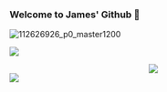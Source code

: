 ### Welcome to James' Github 👋
![112626926_p0_master1200](https://github.com/Lzx-James/Lzx-James/assets/77963915/1552a950-60c2-4481-aa53-59c77f2b7aed)

<!--
**Lzx-James/Lzx-James** is a ✨ _special_ ✨ repository because its `README.md` (this file) appears on your GitHub profile.

Here are some ideas to get you started:

- 🔭 I’m currently working on ...
- 🌱 I’m currently learning ...
- 👯 I’m looking to collaborate on ...
- 🤔 I’m looking for help with ...
- 💬 Ask me about ...
- 📫 How to reach me: ...
- 😄 Pronouns: ...
- ⚡ Fun fact: ...
-->

![](https://visitor-badge.glitch.me/badge?page_id=Lzx-James.readme)

<div align="center"> <img src="https://github-readme-activity-graph.vercel.app/graph?username=Lzx-James&theme=xcode" /> </div>

<div align="left"> 
  <img src="https://github-readme-stats.vercel.app/api?username=Lzx-James&show_icons=true&theme=tokyonight" /> 
</div>

